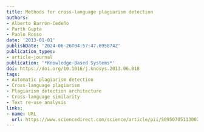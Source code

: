 ```yaml
---
title: Methods for cross-language plagiarism detection
authors:
- Alberto Barrón-Cedeño
- Parth Gupta
- Paolo Rosso
date: '2013-01-01'
publishDate: '2024-06-26T04:57:47.695874Z'
publication_types:
- article-journal
publication: '*Knowledge-Based Systems*'
doi: https://doi.org/10.1016/j.knosys.2013.06.018
tags:
- Automatic plagiarism detection
- Cross-language plagiarism
- Plagiarism detection architecture
- Cross-language similarity
- Text re-use analysis
links:
- name: URL
  url: https://www.sciencedirect.com/science/article/pii/S0950705113002001
---
```

